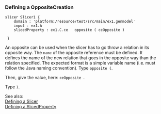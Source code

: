 ### <a name="Defining-a-OppositeCreation"></a>Defining a OppositeCreation

```
slicer Slicer1 {
 	domain : 'platform:/resource/test/src/main/ex1.genmodel' 
 	input : ex1.A 
 	slicedProperty : ex1.C.ce 	opposite ( ceOpposite )

 }
```
An opposite can be used when the slicer has to go throw a relation in its opposite way. The `name` of the opposite reference must be defined. It defines the name of the new relation that goes in the opposite way than the relation specified. The expected format is a simple variable name (i.e. must follow the Java naming convention).
Type `opposite (`. 

Then, give the value, here: `ceOpposite `.


Type `)`. 

See also:<br/>
[Defining a Slicer](Defining-a-Slicer)<br/>
[Defining a SlicedProperty](Defining-a-SlicedProperty)
